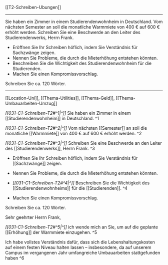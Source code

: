 [[T2-Schreiben-Ubungen]]

---

Sie haben ein Zimmer in einem Studierendenwohnheim in Deutschland. Vom nächsten Semester an soll die monatliche Warmmiete von 400 € auf 600 € erhöht werden. Schreiben Sie eine Beschwerde an den Leiter des Studierendenwerks, Herrn Frank.
- Eröffnen Sie Ihr Schreiben höflich, indem Sie Verständnis für Sachzwänge zeigen.
- Nennen Sie Probleme, die durch die Mieterhöhung entstehen könnten.
- Beschreiben Sie die Wichtigkeit des Studierendenwohnheim für die Studierenden.
- Machen Sie einen Kompromissvorschlag.

Schreiben Sie ca. 120 Wörter.

---
[[Location-Uni]], [[Thema-Utilities]], [[Thema-Geld]], [[Thema-Umbauarbeiten-Umzug]]

*[[031-C1-Schreiben-T2#^1|^]]* Sie haben ein Zimmer in einem [[Studierendenwohnheim]] in Deutschland. ^1

*[[031-C1-Schreiben-T2#^2|^]]* Vom nächsten [[Semester]] an soll die monatliche [[Warmmiete]] von 400 € auf 600 € erhöht werden. ^2

*[[031-C1-Schreiben-T2#^3|^]]* Schreiben Sie eine Beschwerde an den Leiter des [[Studierendenwerks]], Herrn Frank. ^3

- Eröffnen Sie Ihr Schreiben höflich, indem Sie Verständnis für [[Sachzwänge]] zeigen.
- Nennen Sie Probleme, die durch die Mieterhöhung entstehen könnten.
- *[[031-C1-Schreiben-T2#^4|^]]* Beschreiben Sie die Wichtigkeit des [[Studierendenwohnheims]] für die [[Studierenden]]. ^4

- Machen Sie einen Kompromissvorschlag.

Schreiben Sie ca. 120 Wörter.



Sehr geehrter Herrn Frank,

*[[031-C1-Schreiben-T2#^5|^]]* ich wende mich an Sie, um auf die geplante [[Erhöhung]] der Warmmiete einzugehen. ^5


Ich habe vollstes Verständnis dafür, dass sich die Lebenshaltungskosten auf einem festen Niveau halten lassen – insbesondere, da auf unserem Campus im vergangenen Jahr umfangreiche Umbauarbeiten stattgefunden haben ^6




